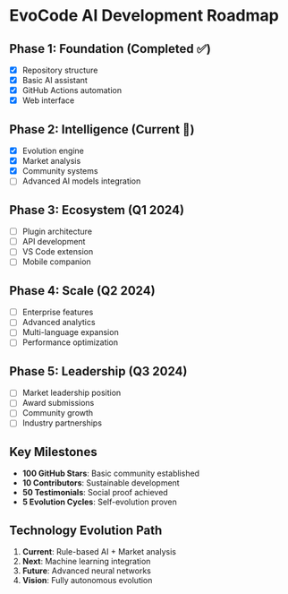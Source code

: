 # EvoCode AI Development Roadmap

## Phase 1: Foundation (Completed ✅)
- [x] Repository structure
- [x] Basic AI assistant
- [x] GitHub Actions automation
- [x] Web interface

## Phase 2: Intelligence (Current 🚧)
- [x] Evolution engine
- [x] Market analysis
- [x] Community systems
- [ ] Advanced AI models integration

## Phase 3: Ecosystem (Q1 2024)
- [ ] Plugin architecture
- [ ] API development
- [ ] VS Code extension
- [ ] Mobile companion

## Phase 4: Scale (Q2 2024)
- [ ] Enterprise features
- [ ] Advanced analytics
- [ ] Multi-language expansion
- [ ] Performance optimization

## Phase 5: Leadership (Q3 2024)
- [ ] Market leadership position
- [ ] Award submissions
- [ ] Community growth
- [ ] Industry partnerships

## Key Milestones
- **100 GitHub Stars**: Basic community established
- **10 Contributors**: Sustainable development
- **50 Testimonials**: Social proof achieved
- **5 Evolution Cycles**: Self-evolution proven

## Technology Evolution Path
1. **Current**: Rule-based AI + Market analysis
2. **Next**: Machine learning integration
3. **Future**: Advanced neural networks
4. **Vision**: Fully autonomous evolution
